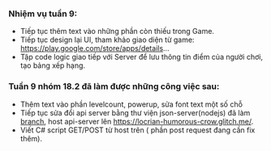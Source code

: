 ### Nhiệm vụ tuần 9:
- Tiếp tục thêm text vào những phần còn thiếu trong Game.
- Tiếp tục design lại UI, tham khảo giao diện từ game: https://play.google.com/store/apps/details...
- Tập code logic giao tiếp với Server để lưu thông tin điểm của người chơi, tạo bảng xếp hạng.

### Tuần 9 nhóm 18.2 đã làm được những công việc sau:
- Thêm text vào phần levelcount, powerup, sửa font text một số chỗ
- Tiếp tục sửa đổi api server bằng thư viện json-server(nodejs) đã làm [branch](https://github.com/evil-nerver-die/se06-18.2/tree/connect-rest-api), host api-server lên https://locrian-humorous-crow.glitch.me/.
- Viết C# script GET/POST từ host trên ( phần post request đang cần fix thêm).